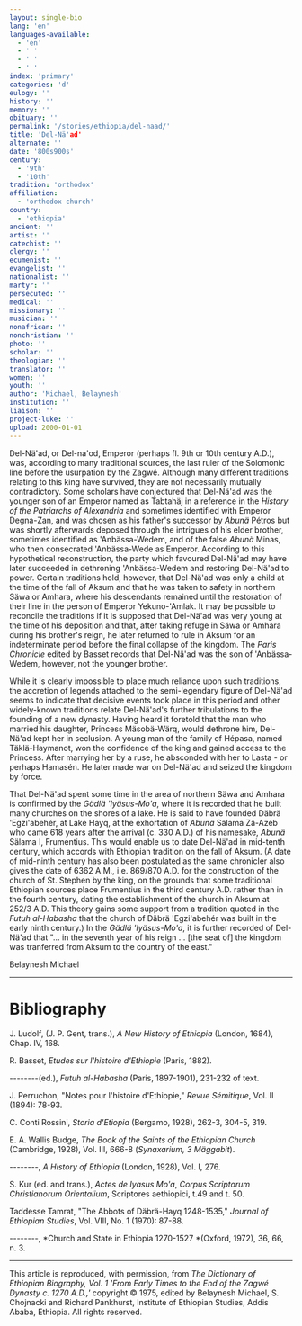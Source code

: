 ```yaml
---
layout: single-bio
lang: 'en'
languages-available:
  - 'en'
  - ' '
  - ' '
  - ' '
index: 'primary'
categories: 'd'
eulogy: ''
history: ''
memory: ''
obituary: ''
permalink: '/stories/ethiopia/del-naad/'
title: 'Del-Nä'ad'
alternate: ''
date: '800s900s'
century:
  - '9th'
  - '10th'
tradition: 'orthodox'
affiliation:
  - 'orthodox church'
country:
  - 'ethiopia'
ancient: ''
artist: ''
catechist: ''
clergy: ''
ecumenist: ''
evangelist: ''
nationalist: ''
martyr: ''
persecuted: ''
medical: ''
missionary: ''
musician: ''
nonafrican: ''
nonchristian: ''
photo: ''
scholar: ''
theologian: ''
translator: ''
women: ''
youth: ''
author: 'Michael, Belaynesh'
institution: ''
liaison: ''
project-luke: ''
upload: 2000-01-01
---
```



Del-N&auml;'ad, or Del-na'od, Emperor (perhaps fl. 9th or 10th century A.D.), was, according to many traditional sources, the last ruler of the Solomonic line before the usurpation by the Zagwé. Although many different traditions relating to this king have survived, they are not necessarily mutually contradictory.  Some scholars have conjectured that Del-Nä'ad was the younger son of an Emperor named as Tabtahäj in a reference in the *History of the Patriarchs of Alexandria* and sometimes identified with Emperor Degna-Zan, and was chosen as his father's successor by *Abun&auml;* Pétros but was shortly afterwards deposed through the intrigues of his elder brother, sometimes identified as 'Anbässa-Wedem, and of the false *Abun&auml;* Minas, who then consecrated 'Anbässa-Wede as Emperor. According to this hypothetical reconstruction, the party which favoured Del-Nä'ad may have later succeeded in dethroning 'Anbässa-Wedem and restoring Del-Nä'ad to power.  Certain traditions hold, however, that Del-Nä'ad was only a child at the time of the fall of Aksum and that he was taken to safety in northern Säwa or Amhara, where his descendants remained until the restoration of their line in the person of Emperor Yekuno-'Amlak. It may be possible to reconcile the traditions if it is supposed that Del-Nä'ad was very young at the time of his deposition and that, after taking refuge in Säwa or Amhara during his brother's reign, he later returned to rule in Aksum for an indeterminate period before the final collapse of the kingdom. The *Paris Chronicle* edited by Basset records that Del-Nä'ad was the son of 'Anbässa-Wedem, however, not the younger brother.

While it is clearly impossible to place much reliance upon such traditions, the accretion of legends attached to the semi-legendary figure of Del-Nä'ad seems to indicate that decisive events took place in this period and other widely-known traditions relate Del-Nä'ad's further tribulations to the founding of a new dynasty. Having heard it foretold that the man who married his daughter, Princess Mäsobä-Wärq, would dethrone him, Del-Nä'ad kept her in seclusion. A young man of the family of Hépasa, named Täklä-Haymanot, won the confidence of the king and gained access to the Princess. After marrying her by a ruse, he absconded with her to Lasta - or perhaps Hamasén. He later made war on Del-Nä'ad and seized the kingdom by force.

That Del-Nä'ad spent some time in the area of northern Säwa and Amhara is confirmed by the *Gädlä 'Iyäsus-Mo'a*, where it is recorded that he built many churches on the shores of a lake. He is said to have founded Däbrä 'Egzi'abehér, at Lake Hayq, at the exhortation of *Abunä* Sälama Zä-Az&eacute;b who came 618 years after the arrival (c. 330 A.D.) of his namesake, *Abunä* Sälama I, Frumentius. This would enable us to date Del-Nä'ad in mid-tenth century, which accords with Ethiopian tradition on the fall of Aksum. (A date of mid-ninth century has also been postulated as the same chronicler also gives the date of 6362 A.M., i.e. 869/870 A.D. for the construction of the church of St. Stephen by the king, on the grounds that some traditional Ethiopian sources place Frumentius in the third century A.D. rather than in the fourth century, dating the establishment of the church in Aksum at 252/3 A.D. This theory gains some support from a tradition quoted in the *Futuh al-Habasha* that the church of Däbrä 'Egzi'abehér was built in the early ninth century.) In the *Gädlä 'Iyäsus-Mo'a*, it is further recorded of Del-Nä'ad that "... in the seventh year of his reign ... [the seat of] the kingdom was tranferred from Aksum to the country of the east."

Belaynesh Michael

---

# Bibliography

J. Ludolf, (J. P. Gent, trans.), *A New History of Ethiopia*  (London, 1684), Chap. IV, 168.

R. Basset, *Etudes sur l'histoire d'Ethiopie*  (Paris, 1882).

--------(ed.), *Futuh al-Habasha* (Paris, 1897-1901), 231-232 of text.

J. Perruchon, "Notes pour l'histoire d'Ethiopie," *Revue S&eacute;mitique*, Vol. II (1894): 78-93.

C. Conti Rossini, *Storia d'Etiopia* (Bergamo, 1928), 262-3, 304-5, 319.

E. A. Wallis Budge, *The Book of the Saints of the Ethiopian Church* (Cambridge, 1928), Vol. III, 666-8 (*Synaxarium, 3 Mäggabit*).

--------, *A History of Ethiopia* (London, 1928), Vol. I, 276.

S. Kur (ed. and trans.), *Actes de Iyasus Mo'a*, *Corpus Scriptorum Christianorum Orientalium*, Scriptores aethiopici, t.49 and t. 50.

Taddesse Tamrat, "The Abbots of Däbrä-Hayq 1248-1535," *Journal of Ethiopian Studies*,  Vol. VIII, No. 1 (1970): 87-88.

--------, *Church and State in Ethiopia 1270-1527 *(Oxford, 1972), 36, 66, n. 3.

---

This article is reproduced, with permission, from *The Dictionary of Ethiopian Biography, Vol. 1 'From Early Times to the End of the Zagwé Dynasty c. 1270 A.D.,'* copyright &copy; 1975, edited by Belaynesh Michael, S. Chojnacki and Richard Pankhurst, Institute of Ethiopian Studies, Addis Ababa, Ethiopia.  All rights reserved.